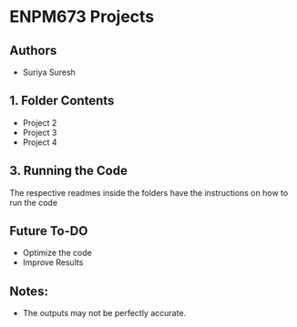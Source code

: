 # ENPM673 Projects

## Authors

- Suriya Suresh

## 1. Folder Contents 
* Project 2
* Project 3
* Project 4

## 3. Running the Code 
The respective readmes inside the folders have the instructions on how to run the code 
## Future To-DO
*  Optimize the code 
*  Improve Results 
## Notes:
* The outputs may not be perfectly accurate. 


